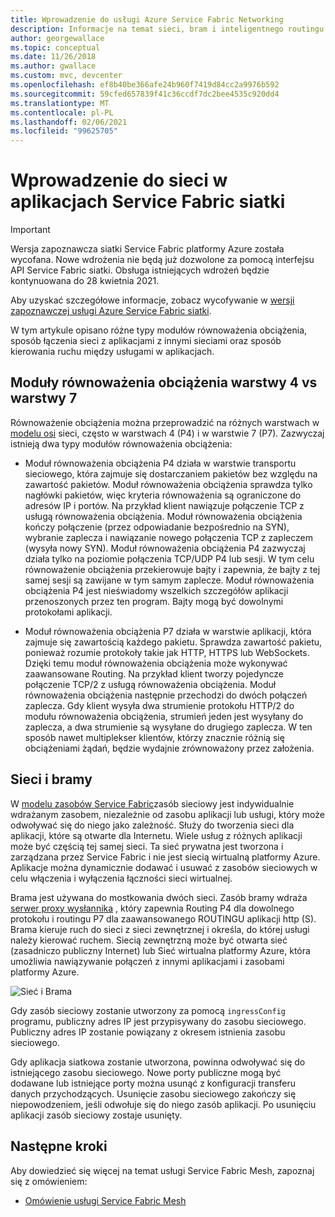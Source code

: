 ```yaml
---
title: Wprowadzenie do usługi Azure Service Fabric Networking
description: Informacje na temat sieci, bram i inteligentnego routingu ruchu w Service Fabric siatki.
author: georgewallace
ms.topic: conceptual
ms.date: 11/26/2018
ms.author: gwallace
ms.custom: mvc, devcenter
ms.openlocfilehash: ef8b40be366afe24b960f7419d84cc2a9976b592
ms.sourcegitcommit: 59cfed657839f41c36ccdf7dc2bee4535c920dd4
ms.translationtype: MT
ms.contentlocale: pl-PL
ms.lasthandoff: 02/06/2021
ms.locfileid: "99625705"
---
```

# <a name="introduction-to-networking-in-service-fabric-mesh-applications"></a>Wprowadzenie do sieci w aplikacjach Service Fabric siatki

> [!IMPORTANT]
> Wersja zapoznawcza siatki Service Fabric platformy Azure została wycofana. Nowe wdrożenia nie będą już dozwolone za pomocą interfejsu API Service Fabric siatki. Obsługa istniejących wdrożeń będzie kontynuowana do 28 kwietnia 2021.
> 
> Aby uzyskać szczegółowe informacje, zobacz wycofywanie w [wersji zapoznawczej usługi Azure Service Fabric siatki](https://azure.microsoft.com/updates/azure-service-fabric-mesh-preview-retirement/).

W tym artykule opisano różne typy modułów równoważenia obciążenia, sposób łączenia sieci z aplikacjami z innymi sieciami oraz sposób kierowania ruchu między usługami w aplikacjach.

## <a name="layer-4-vs-layer-7-load-balancers"></a>Moduły równoważenia obciążenia warstwy 4 vs warstwy 7
Równoważenie obciążenia można przeprowadzić na różnych warstwach w [modelu osi](https://en.wikipedia.org/wiki/OSI_model) sieci, często w warstwach 4 (P4) i w warstwie 7 (P7).  Zazwyczaj istnieją dwa typy modułów równoważenia obciążenia:

- Moduł równoważenia obciążenia P4 działa w warstwie transportu sieciowego, która zajmuje się dostarczaniem pakietów bez względu na zawartość pakietów. Moduł równoważenia obciążenia sprawdza tylko nagłówki pakietów, więc kryteria równoważenia są ograniczone do adresów IP i portów. Na przykład klient nawiązuje połączenie TCP z usługą równoważenia obciążenia. Moduł równoważenia obciążenia kończy połączenie (przez odpowiadanie bezpośrednio na SYN), wybranie zaplecza i nawiązanie nowego połączenia TCP z zapleczem (wysyła nowy SYN). Moduł równoważenia obciążenia P4 zazwyczaj działa tylko na poziomie połączenia TCP/UDP P4 lub sesji. W tym celu równoważenie obciążenia przekierowuje bajty i zapewnia, że bajty z tej samej sesji są zawijane w tym samym zaplecze. Moduł równoważenia obciążenia P4 jest nieświadomy wszelkich szczegółów aplikacji przenoszonych przez ten program. Bajty mogą być dowolnymi protokołami aplikacji.

- Moduł równoważenia obciążenia P7 działa w warstwie aplikacji, która zajmuje się zawartością każdego pakietu. Sprawdza zawartość pakietu, ponieważ rozumie protokoły takie jak HTTP, HTTPS lub WebSockets. Dzięki temu moduł równoważenia obciążenia może wykonywać zaawansowane Routing. Na przykład klient tworzy pojedyncze połączenie TCP/2 z usługą równoważenia obciążenia. Moduł równoważenia obciążenia następnie przechodzi do dwóch połączeń zaplecza. Gdy klient wysyła dwa strumienie protokołu HTTP/2 do modułu równoważenia obciążenia, strumień jeden jest wysyłany do zaplecza, a dwa strumienie są wysyłane do drugiego zaplecza. W ten sposób nawet multiplekser klientów, którzy znacznie różnią się obciążeniami żądań, będzie wydajnie zrównoważony przez założenia. 

## <a name="networks-and-gateways"></a>Sieci i bramy
W [modelu zasobów Service Fabric](service-fabric-mesh-service-fabric-resources.md)zasób sieciowy jest indywidualnie wdrażanym zasobem, niezależnie od zasobu aplikacji lub usługi, który może odwoływać się do niego jako zależność. Służy do tworzenia sieci dla aplikacji, które są otwarte dla Internetu. Wiele usług z różnych aplikacji może być częścią tej samej sieci. Ta sieć prywatna jest tworzona i zarządzana przez Service Fabric i nie jest siecią wirtualną platformy Azure. Aplikacje można dynamicznie dodawać i usuwać z zasobów sieciowych w celu włączenia i wyłączenia łączności sieci wirtualnej. 

Brama jest używana do mostkowania dwóch sieci. Zasób bramy wdraża [serwer proxy wysłannika](https://www.envoyproxy.io/) , który zapewnia Routing P4 dla dowolnego protokołu i routingu P7 dla zaawansowanego ROUTINGU aplikacji http (S). Brama kieruje ruch do sieci z sieci zewnętrznej i określa, do której usługi należy kierować ruchem.  Siecią zewnętrzną może być otwarta sieć (zasadniczo publiczny Internet) lub Sieć wirtualna platformy Azure, która umożliwia nawiązywanie połączeń z innymi aplikacjami i zasobami platformy Azure. 

![Sieć i Brama][Image1]

Gdy zasób sieciowy zostanie utworzony za pomocą `ingressConfig` programu, publiczny adres IP jest przypisywany do zasobu sieciowego. Publiczny adres IP zostanie powiązany z okresem istnienia zasobu sieciowego.

Gdy aplikacja siatkowa zostanie utworzona, powinna odwoływać się do istniejącego zasobu sieciowego. Nowe porty publiczne mogą być dodawane lub istniejące porty można usunąć z konfiguracji transferu danych przychodzących. Usunięcie zasobu sieciowego zakończy się niepowodzeniem, jeśli odwołuje się do niego zasób aplikacji. Po usunięciu aplikacji zasób sieciowy zostaje usunięty.

## <a name="next-steps"></a>Następne kroki 
Aby dowiedzieć się więcej na temat usługi Service Fabric Mesh, zapoznaj się z omówieniem:
- [Omówienie usługi Service Fabric Mesh](service-fabric-mesh-overview.md)

[Image1]: media/service-fabric-mesh-networks-and-gateways/NetworkAndGateway.png